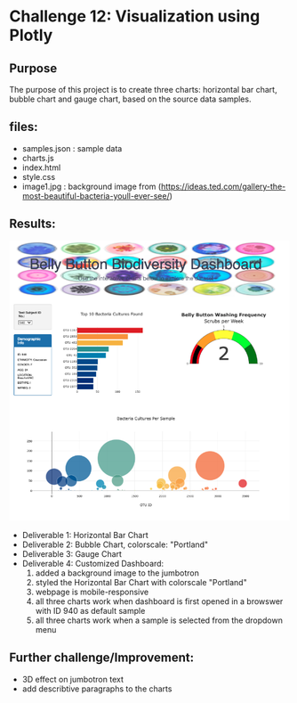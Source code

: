 # Challenge 12: Visualization using Plotly
## Purpose
The purpose of this project is to create three charts: horizontal bar chart, bubble chart and gauge chart, based on the source data samples.  
## files:
- samples.json : sample data
- charts.js
- index.html
- style.css
- image1.jpg : background image from (https://ideas.ted.com/gallery-the-most-beautiful-bacteria-youll-ever-see/)

## Results:  
![resultscreenshot](https://github.com/kaylaisnomyname/plotlydiploy/blob/main/resultScreenshot.jpg?raw=true)  
- Deliverable 1: Horizontal Bar Chart
- Deliverable 2: Bubble Chart, colorscale: "Portland"
- Deliverable 3: Gauge Chart
- Deliverable 4: Customized Dashboard:
  1. added a background image to the jumbotron
  2. styled the Horizontal Bar Chart with colorscale "Portland"
  3. webpage is mobile-responsive
  4. all three charts work when dashboard is first opened in a browswer with ID 940 as default sample
  5. all three charts work when a sample is selected from the dropdown menu

## Further challenge/Improvement:
- 3D effect on jumbotron text
- add describtive paragraphs to the charts

